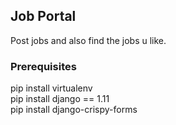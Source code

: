 <h2> Job Portal  </h2>

Post jobs and also find the jobs u like. <br>

<h3> Prerequisites </h3>
  
  pip install virtualenv<br>
  pip install django == 1.11<br>
  pip install django-crispy-forms<br>
